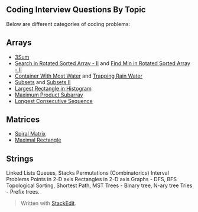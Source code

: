 
## Coding Interview Questions By Topic
Below are different categories of coding problems:

## Arrays

* [3Sum](https://leetcode.com/problems/3sum)
* [Search in Rotated Sorted Array - II](https://leetcode.com/problems/search-in-rotated-sorted-array-ii) and [Find Min in Rotated Sorted Array - II](https://leetcode.com/problems/find-minimum-in-rotated-sorted-array-ii/)
* [Container With Most Water](https://leetcode.com/problems/container-with-most-water) and [Trapping Rain Water](https://leetcode.com/problems/trapping-rain-water)
* [Subsets](https://leetcode.com/problems/subsets) and [Subsets II](https://leetcode.com/problems/subsets-ii)
* [Largest Rectangle in Histogram](https://leetcode.com/problems/largest-rectangle-in-histogram)
* [Maximum Product Subarray](https://leetcode.com/problems/maximum-product-subarray)
* [Longest Consecutive Sequence](https://leetcode.com/problems/longest-consecutive-sequence)

## Matrices

* [Spiral Matrix](https://leetcode.com/problems/spiral-matrix)
* [Maximal Rectangle](https://leetcode.com/problems/maximal-rectangle)

## Strings

Linked Lists
Queues, Stacks
Permutations (Combinatorics)
Interval Problems
Points in 2-D axis
Rectangles in 2-D axis
Graphs - DFS, BFS
Topological Sorting, Shortest Path, MST
Trees - Binary tree, N-ary tree
Tries - Prefix trees.

> Written with [StackEdit](https://stackedit.io/).
<!--stackedit_data:
eyJoaXN0b3J5IjpbLTE0ODcxODA1NDIsMTEwNzQyNDY2LC0xOT
cyNzg0ODEwXX0=
-->